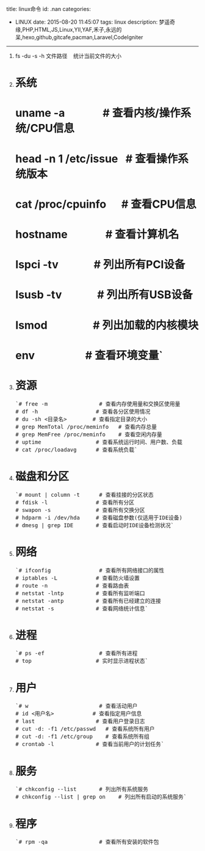 title: linux命令
id: .nan
categories:
  - LINUX
date: 2015-08-20 11:45:07
tags: linux
description: 梦遥奇缘,PHP,HTML,JS,Linux,YII,YAF,禾子,永远的呆,hexo,github,gitcafe,pacman,Laravel,CodeIgniter
---

1.  fs -du -s -h 文件路径    统计当前文件的大小

2.  # 系统

    # uname -a               # 查看内核/操作系统/CPU信息
    # head -n 1 /etc/issue   # 查看操作系统版本
    # cat /proc/cpuinfo      # 查看CPU信息
    # hostname               # 查看计算机名
    # lspci -tv              # 列出所有PCI设备
    # lsusb -tv              # 列出所有USB设备
    # lsmod                  # 列出加载的内核模块
    # env                    # 查看环境变量`</pre>
3.  # 资源
    <pre>`# free -m                # 查看内存使用量和交换区使用量
    # df -h                  # 查看各分区使用情况
    # du -sh &lt;目录名&gt;        # 查看指定目录的大小
    # grep MemTotal /proc/meminfo   # 查看内存总量
    # grep MemFree /proc/meminfo    # 查看空闲内存量
    # uptime                 # 查看系统运行时间、用户数、负载
    # cat /proc/loadavg      # 查看系统负载`</pre>
4.  # 磁盘和分区
    <pre>`# mount | column -t      # 查看挂接的分区状态
    # fdisk -l               # 查看所有分区
    # swapon -s              # 查看所有交换分区
    # hdparm -i /dev/hda     # 查看磁盘参数(仅适用于IDE设备)
    # dmesg | grep IDE       # 查看启动时IDE设备检测状况`</pre>
5.  # 网络
    <pre>`# ifconfig               # 查看所有网络接口的属性
    # iptables -L            # 查看防火墙设置
    # route -n               # 查看路由表
    # netstat -lntp          # 查看所有监听端口
    # netstat -antp          # 查看所有已经建立的连接
    # netstat -s             # 查看网络统计信息`</pre>
6.  # 进程
    <pre>`# ps -ef                 # 查看所有进程
    # top                    # 实时显示进程状态`</pre>
7.  # 用户
    <pre>`# w                      # 查看活动用户
    # id &lt;用户名&gt;            # 查看指定用户信息
    # last                   # 查看用户登录日志
    # cut -d: -f1 /etc/passwd   # 查看系统所有用户
    # cut -d: -f1 /etc/group    # 查看系统所有组
    # crontab -l             # 查看当前用户的计划任务`</pre>
8.  # 服务
    <pre>`# chkconfig --list       # 列出所有系统服务
    # chkconfig --list | grep on    # 列出所有启动的系统服务`</pre>
9.  # 程序
    <pre>`# rpm -qa                # 查看所有安装的软件包

&nbsp;